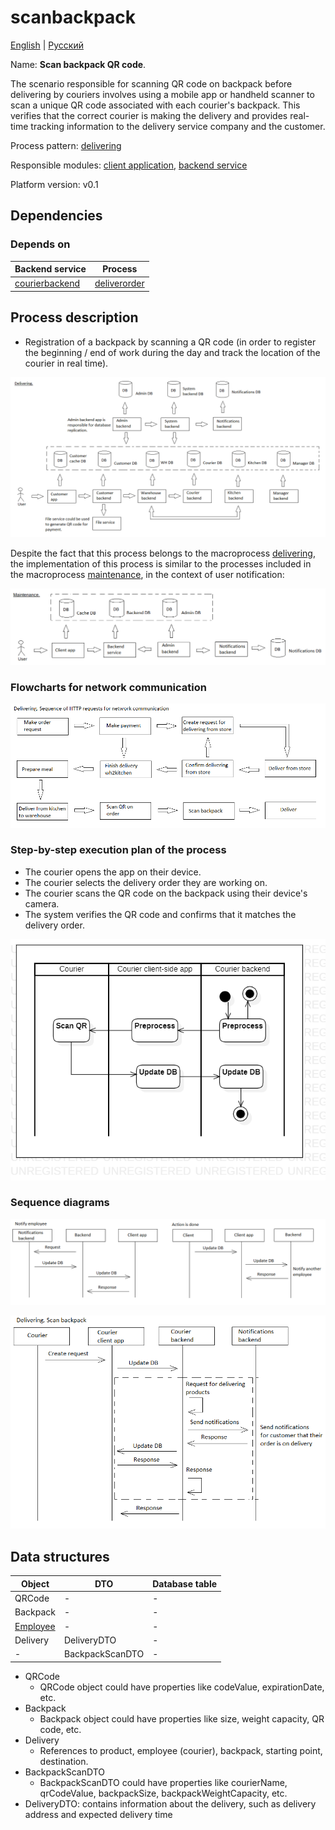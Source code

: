 # scanbackpack

[English](scanbackpack.md) | [Русский](scanbackpack.ru.md)

Name: **Scan backpack QR code**.

The scenario responsible for scanning QR code on backpack before delivering by couriers involves using a mobile app or handheld scanner to scan a unique QR code associated with each courier's backpack. 
This verifies that the correct courier is making the delivery and provides real-time tracking information to the delivery service company and the customer.

Process pattern: [delivering](../../processpatterns/delivering.md)

Responsible modules: [client application](../../frontend/courierclient.md), [backend service](../../backend/courierbackend.md)

Platform version: v0.1

## Dependencies

### Depends on

| Backend service | Process |
| --- | ---- |
| [courierbackend](../../backend/courierbackend.md) | [deliverorder](../courier/deliverorder.md) |

## Process description

- Registration of a backpack by scanning a QR code (in order to register the beginning / end of work during the day and track the location of the courier in real time).

![delivering_overall](../../img/processpatterns/delivering_overall.png)

Despite the fact that this process belongs to the macroprocess [delivering](../../processpatterns/delivering.ru.md), the implementation of this process is similar to the processes included in the macroprocess [maintenance](../../processpatterns/maintenance.ru.md), in the context of user notification:

![maintenance_overall](../../img/processpatterns/maintenance_overall.png)

### Flowcharts for network communication

![overall.delivering](../../img/flowcharts/overall.delivering.png)

### Step-by-step execution plan of the process

- The courier opens the app on their device.
- The courier selects the delivery order they are working on.
- The courier scans the QR code on the backpack using their device's camera.
- The system verifies the QR code and confirms that it matches the delivery order.

![courier.scanqronorder](../../img/activitydiagrams/courier.scanqronorder.png)

### Sequence diagrams

![courier.scanqronorder](../../img/sequencediagram/courier.scanqronorder.png)

![delivering.scanbackpack](../../img/sequencediagram/delivering.scanbackpack.png)

## Data structures

| Object | DTO | Database table |
| --- | ---- | --- |
| QRCode | - | - |
| Backpack | - | - |
| [Employee](https://github.com/alexeysp11/workflow-lib/blob/main/src/Models/Business/InformationSystem/Employee.cs) | - | - |
| Delivery | DeliveryDTO | - |
| - | BackpackScanDTO | - |

- QRCode
    - QRCode object could have properties like codeValue, expirationDate, etc. 
- Backpack
    - Backpack object could have properties like size, weight capacity, QR code, etc. 
- Delivery
    - References to product, employee (courier), backpack, starting point, destination.
- BackpackScanDTO
    - BackpackScanDTO could have properties like courierName, qrCodeValue, backpackSize, backpackWeightCapacity, etc.
- DeliveryDTO: contains information about the delivery, such as delivery address and expected delivery time
